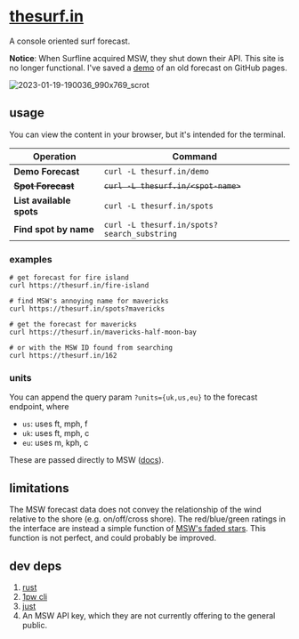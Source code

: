 # [thesurf.in](https://samtay.github.io/thesurf.in)

A console oriented surf forecast.

**Notice**: When Surfline acquired MSW, they shut down their API. This site is
no longer functional. I've saved a [demo](https://samtay.github.io/thesurf.in/demo) of an old
forecast on GitHub pages.

![2023-01-19-190036_990x769_scrot](https://user-images.githubusercontent.com/7246591/213608811-13cbe3b5-9d1c-44eb-a700-73d4be15c3de.png)

## usage
You can view the content in your browser, but it's intended for the terminal.

|Operation|Command|
|---|---|
|**Demo Forecast**|`curl -L thesurf.in/demo`|
|~~**Spot Forecast**~~|~~`curl -L thesurf.in/<spot-name>`~~|
|**List available spots**|`curl -L thesurf.in/spots`|
|**Find spot by name**|`curl -L thesurf.in/spots?search_substring`|

### examples

```shell
# get forecast for fire island
curl https://thesurf.in/fire-island

# find MSW's annoying name for mavericks
curl https://thesurf.in/spots?mavericks

# get the forecast for mavericks
curl https://thesurf.in/mavericks-half-moon-bay

# or with the MSW ID found from searching
curl https://thesurf.in/162
```

### units
You can append the query param `?units={uk,us,eu}` to the forecast endpoint, where

- `us`: uses ft, mph, f
- `uk`: uses ft, mph, c
- `eu`: uses m, kph, c

These are passed directly to MSW
([docs](https://magicseaweed.com/docs/developers/59/units-of-measurement/9911/)).

## limitations

The MSW forecast data does not convey the relationship of the wind relative to
the shore (e.g. on/off/cross shore). The red/blue/green ratings in the interface
are instead a simple function of [MSW's faded
stars](https://magicseaweed.com/help/forecast-table/star-rating). This function
is not perfect, and could probably be improved.

## dev deps
1. [rust](https://rustup.rs/)
2. [1pw cli](https://developer.1password.com/docs/cli/get-started#install)
3. [just](https://github.com/casey/just#installation)
4. An MSW API key, which they are not currently offering to the general public.

